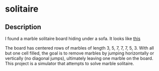 # solitaire

## Description
I found a marble solitaire board hiding under a sofa.  It looks like [this](https://www.amazon.com/Marble-Solitaire-Made-in-USA/dp/B000CEMCFK)

The board has centered rows of marbles of length 3, 5, 7, 7, 7, 5, 3.  With all but one cell filled, the goal is to remove marbles by jumping horizontally or vertically (no diagonal jumps), ultimately leaving one marble on the board. This project is a simulator that attempts to solve marble solitaire.
